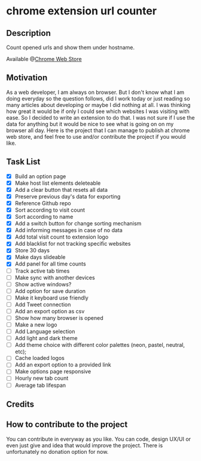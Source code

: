 # chrome extension url counter
## Description

Count opened urls and show them under hostname.

Available @[Chrome Web Store](https://chrome.google.com/webstore/detail/tab-tracker/effjhkgfakdenmlpfeadfcdofghpffki?hl=tr&authuser=0)
## Motivation

As a web developer, I am always on browser. But I don't know what I am doing everyday so the question follows, did I work today or just reading so many articles about developing or maybe I did nothing at all. I was thinking how great it would be if only I could see which websites I was visiting with ease. So I decided to write an extension to do that. I was not sure if I use the data for anything but it would be nice to see what is going on on my browser all day. Here is the project that I can manage to publish at chrome web store, and feel free to use and/or contribute the project if you would like.
## Task List

- [x] Build an option page
- [x] Make host list elements deleteable
- [x] Add a clear button that resets all data
- [x] Preserve previous day's data for exporting
- [x] Reference Github repo
- [x] Sort according to visit count
- [x] Sort according to name
- [x] Add a switch button for change sorting mechanism
- [x] Add informing messages in case of no data
- [x] Add total visit count to extension logo
- [x] Add blacklist for not tracking specific websites
- [x] Store 30 days
- [x] Make days slideable
- [x] Add panel for all time counts
- [ ] Track active tab times
- [ ] Make sync with another devices
- [ ] Show active windows?
- [ ] Add option for save duration
- [ ] Make it keyboard use friendly
- [ ] Add Tweet connection
- [ ] Add an export option as csv
- [ ] Show how many browser is opened
- [ ] Make a new logo
- [ ] Add Language selection
- [ ] Add light and dark theme
- [ ] Add theme choice with different color palettes (neon, pastel, neutral, etc);
- [ ] Cache loaded logos
- [ ] Add an export option to a provided link
- [ ] Make options page responsive
- [ ] Hourly new tab count
- [ ] Average tab lifespan
## Credits

## How to contribute to the project

You can contribute in everyway as you like. You can code, design UX/UI or even just give and idea that would improve the project. There is unfortunately no donation option for now.

